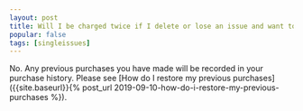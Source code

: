 ```yaml
---
layout: post
title: Will I be charged twice if I delete or lose an issue and want to get it again?
popular: false
tags: [singleissues]
---
```

No. Any previous purchases you have made will be recorded in your purchase history. Please see [How do I restore my previous purchases]({{site.baseurl}}{% post_url 2019-09-10-how-do-i-restore-my-previous-purchases %}).
